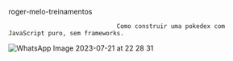 roger-melo-treinamentos

                                  Como construir uma pokedex com JavaScript puro, sem frameworks.
![WhatsApp Image 2023-07-21 at 22 28 31](https://github.com/B00rges/project-pokedex/assets/123204710/8a6c28c8-6f07-4fc2-abd9-aa5d772c5d41)
